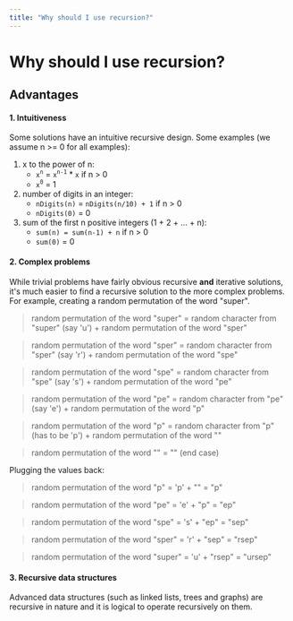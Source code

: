 ```yaml
---
title: "Why should I use recursion?"
---
```


# Why should I use recursion?

## Advantages

#### 1. Intuitiveness

Some solutions have an intuitive recursive design. Some examples (we assume n >= 0 for all examples):

1. x to the power of n:
	- `x`<sup>`n`</sup> = `x`<sup>`n-1`</sup> * `x` if n > 0
	- `x`<sup>`0`</sup> = 1
2. number of digits in an integer: 
	- `nDigits(n)` = `nDigits(n/10) + 1` if n > 0
	- `nDigits(0)` = 0
3. sum of the first n positive integers (1 + 2 + ... + n): 
	- `sum(n) = sum(n-1) + n` if n > 0
	- `sum(0)` = 0
	
#### 2. Complex problems

While trivial problems have fairly obvious recursive **and** iterative solutions, it's much easier to find a recursive solution to the more complex problems. For example, creating a random permutation of the word "super".
 
> random permutation of the word "super"
> = random character from "super" (say 'u') + random permutation of the word "sper"

> random permutation of the word "sper"
> = random character from "sper" (say 'r') + random permutation of the word "spe"

> random permutation of the word "spe"
> = random character from "spe" (say 's') + random permutation of the word "pe"

> random permutation of the word "pe"
> = random character from "pe" (say 'e') + random permutation of the word "p"

> random permutation of the word "p"
> = random character from "p" (has to be 'p') + random permutation of the word ""

> random permutation of the word ""
> = "" (end case)

Plugging the values back:

> random permutation of the word "p"
> = 'p' + ""
> = "p"

> random permutation of the word "pe"
> = 'e' + "p"
> = "ep"

> random permutation of the word "spe"
> = 's' + "ep"
> = "sep"

> random permutation of the word "sper"
> = 'r' + "sep"
> = "rsep"

> random permutation of the word "super"
> = 'u' + "rsep"
> = "ursep"

#### 3. Recursive data structures

Advanced data structures (such as linked lists, trees and graphs) are recursive in nature and it is logical to operate recursively on them.
